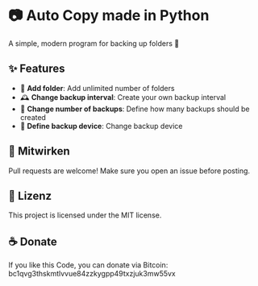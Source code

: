 # 📷 Auto Copy made in Python

A simple, modern program for backing up folders 🚀

## ✨ Features
- 📂 **Add folder**: Add unlimited number of folders
- 🕰️ **Change backup interval**: Create your own backup interval
- 🔄 **Change number of backups**: Define how many backups should be created
- 💾 **Define backup device**: Change backup device

## 🤝 Mitwirken
Pull requests are welcome! Make sure you open an issue before posting.

## 📜 Lizenz
This project is licensed under the MIT license.

## ☕ Donate
If you like this Code, you can donate via Bitcoin: bc1qvg3thskmtlvvue84zzkygpp49txzjuk3mw55vx
